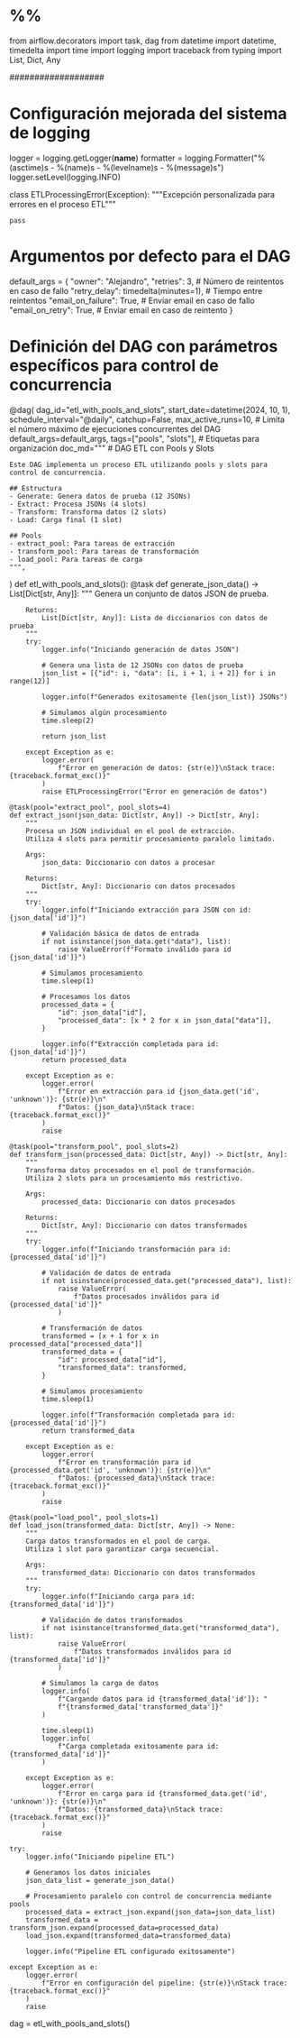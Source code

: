 # %%
from airflow.decorators import task, dag
from datetime import datetime, timedelta
import time
import logging
import traceback
from typing import List, Dict, Any

###################
# Configuración mejorada del sistema de logging
logger = logging.getLogger(__name__)
formatter = logging.Formatter("%(asctime)s - %(name)s - %(levelname)s - %(message)s")
logger.setLevel(logging.INFO)


class ETLProcessingError(Exception):
    """Excepción personalizada para errores en el proceso ETL"""

    pass


# Argumentos por defecto para el DAG
default_args = {
    "owner": "Alejandro",
    "retries": 3,  # Número de reintentos en caso de fallo
    "retry_delay": timedelta(minutes=1),  # Tiempo entre reintentos
    "email_on_failure": True,  # Enviar email en caso de fallo
    "email_on_retry": True,  # Enviar email en caso de reintento
}


# Definición del DAG con parámetros específicos para control de concurrencia
@dag(
    dag_id="etl_with_pools_and_slots",
    start_date=datetime(2024, 10, 1),
    schedule_interval="@daily",
    catchup=False,
    max_active_runs=10,  # Limita el número máximo de ejecuciones concurrentes del DAG
    default_args=default_args,
    tags=["pools", "slots"],  # Etiquetas para organización
    doc_md="""
    # DAG ETL con Pools y Slots
    
    Este DAG implementa un proceso ETL utilizando pools y slots para control de concurrencia.
    
    ## Estructura
    - Generate: Genera datos de prueba (12 JSONs)
    - Extract: Procesa JSONs (4 slots)
    - Transform: Transforma datos (2 slots)
    - Load: Carga final (1 slot)
    
    ## Pools
    - extract_pool: Para tareas de extracción
    - transform_pool: Para tareas de transformación
    - load_pool: Para tareas de carga
    """,
)
def etl_with_pools_and_slots():
    @task
    def generate_json_data() -> List[Dict[str, Any]]:
        """
        Genera un conjunto de datos JSON de prueba.

        Returns:
            List[Dict[str, Any]]: Lista de diccionarios con datos de prueba
        """
        try:
            logger.info("Iniciando generación de datos JSON")

            # Genera una lista de 12 JSONs con datos de prueba
            json_list = [{"id": i, "data": [i, i + 1, i + 2]} for i in range(12)]

            logger.info(f"Generados exitosamente {len(json_list)} JSONs")

            # Simulamos algún procesamiento
            time.sleep(2)

            return json_list

        except Exception as e:
            logger.error(
                f"Error en generación de datos: {str(e)}\nStack trace: {traceback.format_exc()}"
            )
            raise ETLProcessingError("Error en generación de datos")

    @task(pool="extract_pool", pool_slots=4)
    def extract_json(json_data: Dict[str, Any]) -> Dict[str, Any]:
        """
        Procesa un JSON individual en el pool de extracción.
        Utiliza 4 slots para permitir procesamiento paralelo limitado.

        Args:
            json_data: Diccionario con datos a procesar

        Returns:
            Dict[str, Any]: Diccionario con datos procesados
        """
        try:
            logger.info(f"Iniciando extracción para JSON con id: {json_data['id']}")

            # Validación básica de datos de entrada
            if not isinstance(json_data.get("data"), list):
                raise ValueError(f"Formato inválido para id {json_data['id']}")

            # Simulamos procesamiento
            time.sleep(1)

            # Procesamos los datos
            processed_data = {
                "id": json_data["id"],
                "processed_data": [x * 2 for x in json_data["data"]],
            }

            logger.info(f"Extracción completada para id: {json_data['id']}")
            return processed_data

        except Exception as e:
            logger.error(
                f"Error en extracción para id {json_data.get('id', 'unknown')}: {str(e)}\n"
                f"Datos: {json_data}\nStack trace: {traceback.format_exc()}"
            )
            raise

    @task(pool="transform_pool", pool_slots=2)
    def transform_json(processed_data: Dict[str, Any]) -> Dict[str, Any]:
        """
        Transforma datos procesados en el pool de transformación.
        Utiliza 2 slots para un procesamiento más restrictivo.

        Args:
            processed_data: Diccionario con datos procesados

        Returns:
            Dict[str, Any]: Diccionario con datos transformados
        """
        try:
            logger.info(f"Iniciando transformación para id: {processed_data['id']}")

            # Validación de datos de entrada
            if not isinstance(processed_data.get("processed_data"), list):
                raise ValueError(
                    f"Datos procesados inválidos para id {processed_data['id']}"
                )

            # Transformación de datos
            transformed = [x + 1 for x in processed_data["processed_data"]]
            transformed_data = {
                "id": processed_data["id"],
                "transformed_data": transformed,
            }

            # Simulamos procesamiento
            time.sleep(1)

            logger.info(f"Transformación completada para id: {processed_data['id']}")
            return transformed_data

        except Exception as e:
            logger.error(
                f"Error en transformación para id {processed_data.get('id', 'unknown')}: {str(e)}\n"
                f"Datos: {processed_data}\nStack trace: {traceback.format_exc()}"
            )
            raise

    @task(pool="load_pool", pool_slots=1)
    def load_json(transformed_data: Dict[str, Any]) -> None:
        """
        Carga datos transformados en el pool de carga.
        Utiliza 1 slot para garantizar carga secuencial.

        Args:
            transformed_data: Diccionario con datos transformados
        """
        try:
            logger.info(f"Iniciando carga para id: {transformed_data['id']}")

            # Validación de datos transformados
            if not isinstance(transformed_data.get("transformed_data"), list):
                raise ValueError(
                    f"Datos transformados inválidos para id {transformed_data['id']}"
                )

            # Simulamos la carga de datos
            logger.info(
                f"Cargando datos para id {transformed_data['id']}: "
                f"{transformed_data['transformed_data']}"
            )

            time.sleep(1)
            logger.info(
                f"Carga completada exitosamente para id: {transformed_data['id']}"
            )

        except Exception as e:
            logger.error(
                f"Error en carga para id {transformed_data.get('id', 'unknown')}: {str(e)}\n"
                f"Datos: {transformed_data}\nStack trace: {traceback.format_exc()}"
            )
            raise

    try:
        logger.info("Iniciando pipeline ETL")

        # Generamos los datos iniciales
        json_data_list = generate_json_data()

        # Procesamiento paralelo con control de concurrencia mediante pools
        processed_data = extract_json.expand(json_data=json_data_list)
        transformed_data = transform_json.expand(processed_data=processed_data)
        load_json.expand(transformed_data=transformed_data)

        logger.info("Pipeline ETL configurado exitosamente")

    except Exception as e:
        logger.error(
            f"Error en configuración del pipeline: {str(e)}\nStack trace: {traceback.format_exc()}"
        )
        raise


dag = etl_with_pools_and_slots()
